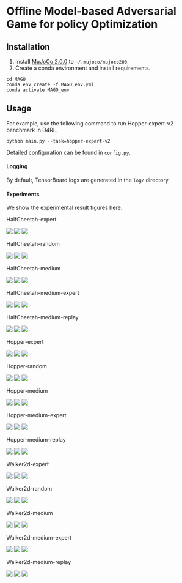 # Offline Model-based Adversarial Game for policy Optimization

## Installation
1. Install [MuJoCo 2.0.0](https://github.com/deepmind/mujoco/releases) to `~/.mujoco/mujoco200`.
2. Create a conda environment and install requirements.
```
cd MAGO
conda env create -f MAGO_env.yml
conda activate MAGO_env
```

## Usage
For example, use the following command to run Hopper-expert-v2 benchmark in D4RL.

```
python main.py --task=hopper-expert-v2
```
Detailed configuration can be found in `config.py`.


#### Logging
By default, TensorBoard logs are generated in the `log/` directory.

#### Experiments
We show the experimental result figures here.

HalfCheetah-expert

![](log\halfcheetah\expert\adv-q.png)
![](log\halfcheetah\expert\ensemble-std.png)
![](log\halfcheetah\expert\reward.png)

HalfCheetah-random

![](log\halfcheetah\random\adv-q.png)
![](log\halfcheetah\random\ensemble-std.png)
![](log\halfcheetah\random\reward.png)

HalfCheetah-medium

![](log\halfcheetah\medium\adv-q.png)
![](log\halfcheetah\medium\ensemble-std.png)
![](log\halfcheetah\medium\reward.png)

HalfCheetah-medium-expert

![](log\halfcheetah\medium-expert\adv-q.png)
![](log\halfcheetah\medium-expert\ensemble-std.png)
![](log\halfcheetah\medium-expert\reward.png)

HalfCheetah-medium-replay

![](log\halfcheetah\mixed\adv-q.png)
![](log\halfcheetah\mixed\ensemble-std.png)
![](log\halfcheetah\mixed\reward.png)

Hopper-expert

![](log\hopper\expert\adv-q.png)
![](log\hopper\expert\ensemble-std.png)
![](log\hopper\expert\reward.png)

Hopper-random

![](log\hopper\random\adv-q.png)
![](log\hopper\random\ensemble-std.png)
![](log\hopper\random\reward.png)

Hopper-medium

![](log\hopper\medium\adv-q.png)
![](log\hopper\medium\ensemble-std.png)
![](log\hopper\medium\reward.png)

Hopper-medium-expert

![](log\hopper\medium-expert\adv-q.png)
![](log\hopper\medium-expert\ensemble-std.png)
![](log\hopper\medium-expert\reward.png)

Hopper-medium-replay

![](log\hopper\mixed\adv-q.png)
![](log\hopper\mixed\ensemble-std.png)
![](log\hopper\mixed\reward.png)

Walker2d-expert

![](log\walker2d\expert\adv-q.png)
![](log\walker2d\expert\ensemble-std.png)
![](log\walker2d\expert\reward.png)

Walker2d-random

![](log\walker2d\random\adv-q.png)
![](log\walker2d\random\ensemble-std.png)
![](log\walker2d\random\reward.png)

Walker2d-medium

![](log\walker2d\medium\adv-q.png)
![](log\walker2d\medium\ensemble-std.png)
![](log\walker2d\medium\reward.png)

Walker2d-medium-expert

![](log\walker2d\medium-expert\adv-q.png)
![](log\walker2d\medium-expert\ensemble-std.png)
![](log\walker2d\medium-expert\reward.png)

Walker2d-medium-replay

![](log\walker2d\mixed\adv-q.png)
![](log\walker2d\mixed\ensemble-std.png)
![](log\walker2d\mixed\reward.png)
